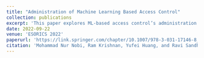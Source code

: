 ```yaml
---
title: "Administration of Machine Learning Based Access Control"
collection: publications
excerpt: 'This paper explores ML-based access control’s administration problem.'
date: 2022-09-22
venue: 'ESORICS 2022'
paperurl: 'https://link.springer.com/chapter/10.1007/978-3-031-17146-8_10'
citation: 'Mohammad Nur Nobi, Ram Krishnan, Yufei Huang, and Ravi Sandhu. Administration of Machine Learning Based Access Control. In European Symposium on Research in Computer Security, Copenhagen, Denmark, 2022.'
---
```

